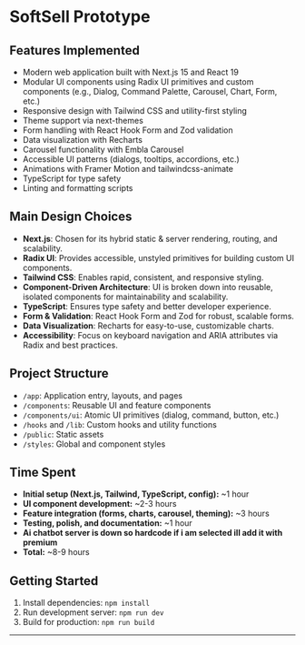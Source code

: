 # SoftSell Prototype

## Features Implemented
- Modern web application built with Next.js 15 and React 19
- Modular UI components using Radix UI primitives and custom components (e.g., Dialog, Command Palette, Carousel, Chart, Form, etc.)
- Responsive design with Tailwind CSS and utility-first styling
- Theme support via next-themes
- Form handling with React Hook Form and Zod validation
- Data visualization with Recharts
- Carousel functionality with Embla Carousel
- Accessible UI patterns (dialogs, tooltips, accordions, etc.)
- Animations with Framer Motion and tailwindcss-animate
- TypeScript for type safety
- Linting and formatting scripts

## Main Design Choices
- **Next.js**: Chosen for its hybrid static & server rendering, routing, and scalability.
- **Radix UI**: Provides accessible, unstyled primitives for building custom UI components.
- **Tailwind CSS**: Enables rapid, consistent, and responsive styling.
- **Component-Driven Architecture**: UI is broken down into reusable, isolated components for maintainability and scalability.
- **TypeScript**: Ensures type safety and better developer experience.
- **Form & Validation**: React Hook Form and Zod for robust, scalable forms.
- **Data Visualization**: Recharts for easy-to-use, customizable charts.
- **Accessibility**: Focus on keyboard navigation and ARIA attributes via Radix and best practices.

## Project Structure
- `/app`: Application entry, layouts, and pages
- `/components`: Reusable UI and feature components
- `/components/ui`: Atomic UI primitives (dialog, command, button, etc.)
- `/hooks` and `/lib`: Custom hooks and utility functions
- `/public`: Static assets
- `/styles`: Global and component styles

## Time Spent
- **Initial setup (Next.js, Tailwind, TypeScript, config):** ~1 hour
- **UI component development:** ~2-3 hours
- **Feature integration (forms, charts, carousel, theming):** ~3 hours
- **Testing, polish, and documentation:** ~1 hour
- **Ai chatbot server is down so hardcode if i am selected ill add it with premium**
- **Total:** ~8-9 hours

## Getting Started
1. Install dependencies: `npm install`
2. Run development server: `npm run dev`
3. Build for production: `npm run build`

---

